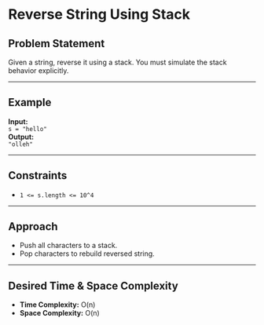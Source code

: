 # Reverse String Using Stack

## Problem Statement

Given a string, reverse it using a stack. You must simulate the stack behavior explicitly.

---

## Example

**Input:**  
`s = "hello"`  
**Output:**  
`"olleh"`

---

## Constraints

- `1 <= s.length <= 10^4`

---

## Approach

- Push all characters to a stack.
- Pop characters to rebuild reversed string.

---

## Desired Time & Space Complexity

- **Time Complexity:** O(n)
- **Space Complexity:** O(n)

